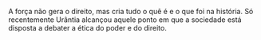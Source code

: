 ﻿A força não gera o direito, mas cria tudo o quê  é e o que foi na história. Só recentemente Urântia alcançou aquele ponto em que a sociedade está disposta a debater a ética do poder e do direito.